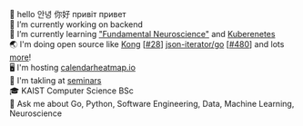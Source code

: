 👋 hello 안녕 你好 привіт привет  
🔭 I’m currently working on backend  
🌱 I’m currently learning ["Fundamental Neuroscience"](https://www.goodreads.com/book/show/13658691-fundamental-neuroscience) and [Kuberenetes](https://kubernetes.io/)  
🌏 I'm doing open source like [Kong](https://github.com/Kong/kong) [[#28](https://github.com/Kong/lua-multipart/pull/28)] [json-iterator/go](https://github.com/json-iterator/go) [[#480](https://github.com/json-iterator/go/pull/480)] and lots [more](https://github.com/nikolaydubina?tab=repositories&q=&type=source&language=&sort=stargazers)!   
🖥 I'm hosting [calendarheatmap.io](http://calendarheatmap.io/)  
📖 I'm takling at [seminars](https://github.com/nikolaydubina/presentations)  
🎓 KAIST Computer Science BSc  
💬 Ask me about Go, Python, Software Engineering, Data, Machine Learning, Neuroscience
